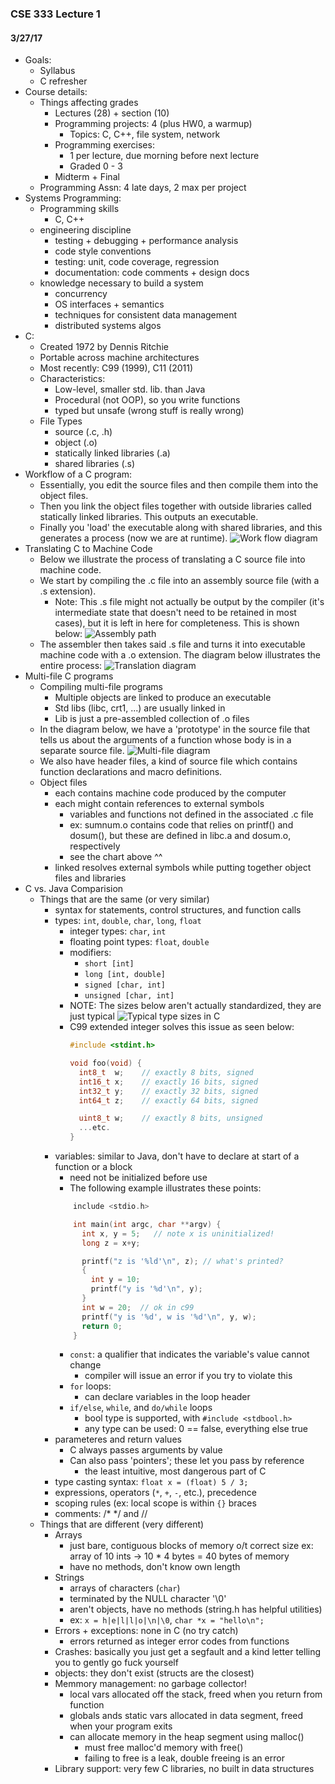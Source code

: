 ### CSE 333 Lecture 1
#### 3/27/17

* Goals:
    * Syllabus
    * C refresher
* Course details:
    * Things affecting grades
        * Lectures (28) + section (10)
        * Programming projects: 4 (plus HW0, a warmup)
            * Topics: C, C++, file system, network
        * Programming exercises:
            * 1 per lecture, due morning before next lecture
            * Graded 0 - 3
        * Midterm + Final 
    * Programming Assn: 4 late days, 2 max per project 
* Systems Programming: 
    * Programming skills
        * 	C, C++ 
    * engineering discipline
        * testing + debugging + performance analysis
        * code style conventions
        * testing: unit, code coverage, regression 
        * documentation: code comments + design docs
    * knowledge necessary to build a system
        * concurrency
        *  OS interfaces + semantics 
        *  techniques for consistent data management
        *  distributed systems algos
* C:
    * Created 1972 by Dennis Ritchie 
    * Portable across machine architectures
    * Most recently: C99 (1999), C11 (2011)
    * Characteristics:
        * Low-level, smaller std. lib. than Java
        * Procedural (not OOP), so you write functions
        * typed but unsafe (wrong stuff is really wrong)
    * File Types
        * source (.c, .h)
        * object (.o)
        * statically linked libraries (.a) 
        * shared libraries (.s) 
* Workflow of a C program:
    * Essentially, you edit the source files and then compile them into the object files.
    * Then you link the object files together with outside libraries called statically 
      linked libraries. This outputs an executable.
    * Finally you 'load' the executable along with shared libraries, and this generates
      a process (now we are at runtime). 
    ![Work flow diagram](c_workflow.png)
* Translating C to Machine Code
    * Below we illustrate the process of translating a C source file into machine code.
    * We start by compiling the .c file into an assembly source file (with a .s extension). 
        * Note: This .s file might not actually be output by the compiler (it's intermediate state 
     that doesn't need to be retained in most cases), but it is left in here for 
     completeness. This is shown below:
    ![Assembly path](as_path.png)
    * The assembler then takes said .s file and turns it into executable machine code with
     a .o extension. The diagram below illustrates the entire process:
    ![Translation diagram](c_to_mach.png)
* Multi-file C programs
    * Compiling multi-file programs
        * Multiple objects are linked to produce an executable
        * Std libs (libc, crt1, ...) are usually linked in
        * Lib is just a pre-assembled collection of .o files
    * In the diagram below, we have a 'prototype' in the source file 
        that tells us about the arguments of a function whose body 
        is in a separate source file.
    ![Multi-file diagram](mfc1.png)
    * We also have header files, a kind of source file which contains function declarations
    and macro definitions. 
    * Object files
        * each contains machine code produced by the computer
        * each might contain references to external symbols
            * variables and functions not defined in the associated .c file
            * ex: sumnum.o contains code that relies on printf() and dosum(), 
              but these are defined in libc.a and dosum.o, respectively
            * see the chart above ^^ 
        * linked resolves external symbols while putting together object 
          files and libraries
* C vs. Java Comparision
    * Things that are the same (or very similar)
        * syntax for statements, control structures, and function calls
        * types: `int`, `double`, `char`, `long`, `float`
            * integer types: `char`, `int`
            * floating point types: `float`, `double`
            * modifiers:
                * `short [int]`
                * `long [int, double]`
                * `signed [char, int]`
                * `unsigned [char, int]`
            * NOTE: The sizes below aren't actually standardized, they are just typical
            ![Typical type sizes in C](typ_sizes.png)
            * C99 extended integer solves this issue as seen below:
                ```C 
                #include <stdint.h>

                void foo(void) {
                  int8_t  w;    // exactly 8 bits, signed
                  int16_t x;    // exactly 16 bits, signed
                  int32_t y;    // exactly 32 bits, signed
                  int64_t z;    // exactly 64 bits, signed

                  uint8_t w;    // exactly 8 bits, unsigned
                  ...etc.
                }
                ``` 
        * variables: similar to Java, don't have to declare at start of a 
            function or a block
            * need not be initialized before use
            * The following example illustrates these points:
            ```C	
                include <stdio.h>

                int main(int argc, char **argv) {
                  int x, y = 5;   // note x is uninitialized!
                  long z = x+y;

                  printf("z is '%ld'\n", z); // what's printed?
                  {
                    int y = 10;
                    printf("y is '%d'\n", y);
                  }
                  int w = 20;  // ok in c99
                  printf("y is '%d', w is '%d'\n", y, w);
                  return 0;
                }
            ```
		    * `const`: a qualifier that indicates the variable's value cannot change	
                * compiler will issue an error if you try to violate this
            * `for` loops:
                * can declare variables in the loop header
            * `if/else`, `while`, and `do/while` loops
                * bool type is supported, with `#include <stdbool.h>`
                * any type can be used: 0 == false, everything else true
        * parameteres and return values
            * C always passes arguments by value
            * Can also pass 'pointers'; these let you pass by reference
                * the least intuitive, most dangerous part of C
        * type casting syntax: `float x = (float) 5 / 3;`
        * expressions, operators (`*`, `+`, `-`, etc.), precedence
        * scoping rules (ex: local scope is within `{}` braces
        * comments: /* */ and // 
    * Things that are different (very different)
        * Arrays
            * just bare, contiguous blocks of memory o/t correct size
            ex: array of 10 ints -> 10 * 4 bytes = 40 bytes of memory
            * have no methods, don't know own length
        * Strings
            * arrays of characters (`char`)
            * terminated by the NULL character '\0'
            * aren't objects, have no methods (string.h has helpful utilities)
            * ex: `x = h|e|l|l|o|\n|\0`, `char *x = "hello\n";`
        * Errors + exceptions: none in C (no try catch)
            * errors returned as integer error codes from functions
        * Crashes: basically you just get a segfault and a kind letter
            telling you to gently go fuck yourself
        * objects: they don't exist (structs are the closest)
        * Memmory management: no garbage collector!
            * local vars allocated off the stack, freed when you return from function
            * globals ands static vars allocated in data segment, 
                freed when your program exits
            * can allocate memory in the heap segment using malloc()
                * must free malloc'd memory with free()
                * failing to free is a leak, double freeing is an error
        * Library support: very few C libraries, no built in data structures



